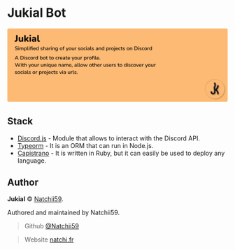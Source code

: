 # Jukial Bot

[![Banner](./.github/assets/banner.png)](https://github.com/Jukial/jukial_bot)

## Stack

- [Discord.js](https://discord.js.org) - Module that allows to interact with the Discord API.
- [Typeorm](https://typeorm.io) - It is an ORM that can run in Node.js.
- [Capistrano](https://capistranorb.com) - It is written in Ruby, but it can easily be used to deploy any language.

## Author

**Jukial** © [Natchii59](https://github.com/Natchii59).

Authored and maintained by Natchii59.

> Github [@Natchii59](https://github.com/Natchii59)

> Website [natchi.fr](https://www.natchi.fr)
